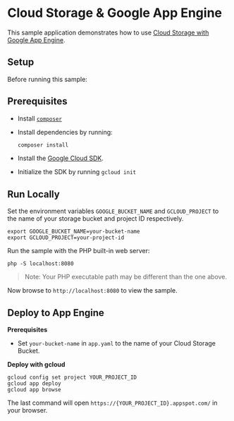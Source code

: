 # Cloud Storage & Google App Engine

This sample application demonstrates how to use [Cloud Storage with Google App Engine](https://cloud.google.com/appengine/docs/flexible/php/using-cloud-storage).

## Setup

Before running this sample:

## Prerequisites

- Install [`composer`](https://getcomposer.org)
- Install dependencies by running:

    ```sh
    composer install
    ```

- Install the [Google Cloud SDK](https://developers.google.com/cloud/sdk/).
- Initialize the SDK by running `gcloud init`

## Run Locally

Set the environment variables `GOOGLE_BUCKET_NAME` and `GCLOUD_PROJECT` to the name of your storage bucket and project ID respectively.

```
export GOOGLE_BUCKET_NAME=your-bucket-name
export GCLOUD_PROJECT=your-project-id
```

Run the sample with the PHP built-in web server:

```
php -S localhost:8080
```

> Note: Your PHP executable path may be different than the one above.

Now browse to `http://localhost:8080` to view the sample.

## Deploy to App Engine

**Prerequisites**

- Set `your-bucket-name` in `app.yaml` to the name of your Cloud Storage Bucket.

**Deploy with gcloud**

```
gcloud config set project YOUR_PROJECT_ID
gcloud app deploy
gcloud app browse
```

The last command will open `https://{YOUR_PROJECT_ID}.appspot.com/`
in your browser.

